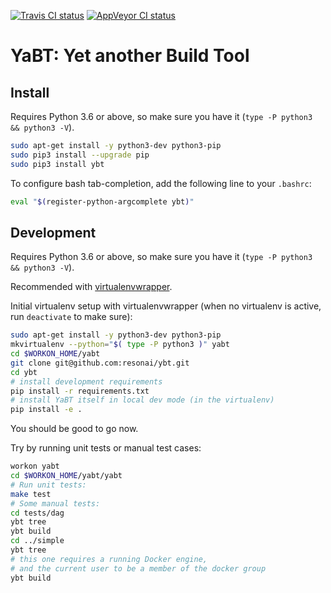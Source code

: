 [![Travis CI status](https://travis-ci.org/resonai/ybt.svg?branch=master)](https://travis-ci.org/resonai/ybt)
[![AppVeyor CI status](https://ci.appveyor.com/api/projects/status/12kdeqf4u0egjwq5/branch/master?svg=true)](https://ci.appveyor.com/project/itamaro/ybt)

YaBT: Yet another Build Tool
============================

## Install

Requires Python 3.6 or above, so make sure you have it (`type -P python3 && python3 -V`).

```sh
sudo apt-get install -y python3-dev python3-pip
sudo pip3 install --upgrade pip
sudo pip3 install ybt
```

To configure bash tab-completion, add the following line to your `.bashrc`:

```sh
eval "$(register-python-argcomplete ybt)"
```

## Development

Requires Python 3.6 or above, so make sure you have it (`type -P python3 && python3 -V`).

Recommended with [virtualenvwrapper](http://virtualenvwrapper.readthedocs.org).

Initial virtualenv setup with virtualenvwrapper (when no virtualenv is active, run `deactivate` to make sure):

```sh
sudo apt-get install -y python3-dev python3-pip
mkvirtualenv --python="$( type -P python3 )" yabt
cd $WORKON_HOME/yabt
git clone git@github.com:resonai/ybt.git
cd ybt
# install development requirements
pip install -r requirements.txt
# install YaBT itself in local dev mode (in the virtualenv)
pip install -e .
```

You should be good to go now.

Try by running unit tests or manual test cases:

```sh
workon yabt
cd $WORKON_HOME/yabt/yabt
# Run unit tests:
make test
# Some manual tests:
cd tests/dag
ybt tree
ybt build
cd ../simple
ybt tree
# this one requires a running Docker engine,
# and the current user to be a member of the docker group
ybt build
```
